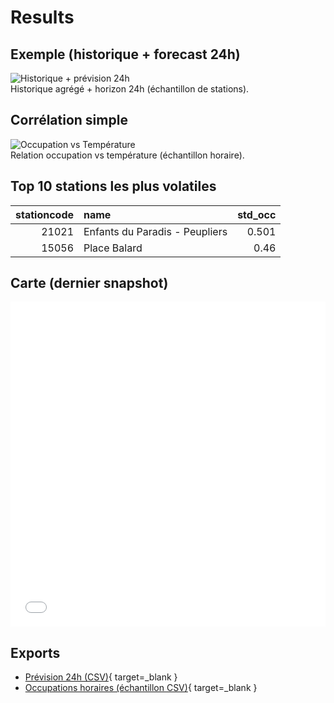 # Results

## Exemple (historique + forecast 24h)
<div class="figure">
  <img src="{{ base_url }}/assets/figs/hist_forecast_24h.png" alt="Historique + prévision 24h">
  <div class="caption">Historique agrégé + horizon 24h (échantillon de stations).</div>
</div>

## Corrélation simple
<div class="figure">
  <img src="{{ base_url }}/assets/figs/occ_vs_temp.png" alt="Occupation vs Température">
  <div class="caption">Relation occupation vs température (échantillon horaire).</div>
</div>

## Top 10 stations les plus volatiles

|   stationcode | name                           |   std_occ |
|--------------:|:-------------------------------|----------:|
|         21021 | Enfants du Paradis - Peupliers |     0.501 |
|         15056 | Place Balard                   |     0.46  |

## Carte (dernier snapshot)

<iframe src="{{ base_url }}/assets/map.html" width="100%" height="520" style="border:none;"></iframe>

## Exports
- [Prévision 24h (CSV)](exports/velib_forecast_24h.csv){ target=_blank }
- [Occupations horaires (échantillon CSV)](exports/occ_hourly_sample.csv){ target=_blank }
